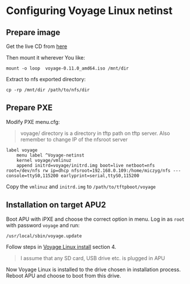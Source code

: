 # Configuring Voyage Linux netinst

## Prepare image

Get the live CD from
[here](http://mirror.voyage.hk/download/ISO/amd64/voyage-0.11.0_amd64.iso)

Then mount it wherever You like:
```
mount -o loop  voyage-0.11.0_amd64.iso /mnt/dir
```

Extract to nfs exported directory:
```
cp -rp /mnt/dir /path/to/nfs/dir
```
## Prepare PXE

Modify PXE menu.cfg:
>voyage/ directory is a directory in tftp path on tftp server. Also remember to change IP of the nfsroot server


```
label voyage
	menu label ^Voyage-netinst
	kernel voyage/vmlinuz
	append initrd=voyage/initrd.img boot=live netboot=nfs root=/dev/nfs rw ip=dhcp nfsroot=192.168.0.109:/home/miczyg/nfs --- console=ttyS0,115200 earlyprint=serial,ttyS0,115200
```
Copy the `vmlinuz` and `initrd.img` to `/path/to/tftpboot/voyage`

## Installation on target APU2

Boot APU with iPXE and choose the correct option in menu.
Log in as `root` with password `voyage` and run:
```
/usr/local/sbin/voyage.update
```

Follow steps in [Voyage Linux install](voyage_linux_sd_card_install.md) section 4.
>I assume that any SD card, USB drive etc. is plugged in APU

Now Voyage Linux is installed to the drive chosen in installation process. Reboot APU and choose to boot from this drive. 